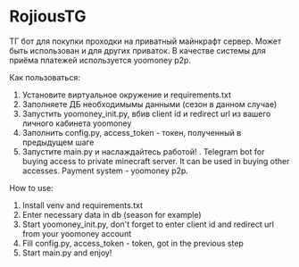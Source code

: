 # RojiousTG
ТГ бот для покупки проходки на приватный майнкрафт сервер. Может быть использован и для других приваток. В качестве системы для приёма платежей используется yoomoney p2p.

Как пользоваться:
1) Установите виртуальное окружение и requirements.txt
2) Заполняете ДБ необходимымы данными (сезон в данном случае)
3) Запустить yoomoney_init.py, вбив client id и redirect url из вашего личного кабинета yoomoney
4) Заполнить config.py, access_token - токен, полученный в предыдущем шаге
5) Запустите main.py и наслаждайтесь работой!
.
Telegram bot for buying access to private minecraft server. It can be used in buying other accesses. Payment system - yoomoney p2p.

How to use:
1) Install venv and requirements.txt
2) Enter necessary data in db (season for example)
3) Start yoomoney_init.py, don't forget to enter client id and redirect url from your yoomoney account
4) Fill config.py, access_token - token, got in the previous step
5) Start main.py and enjoy!

